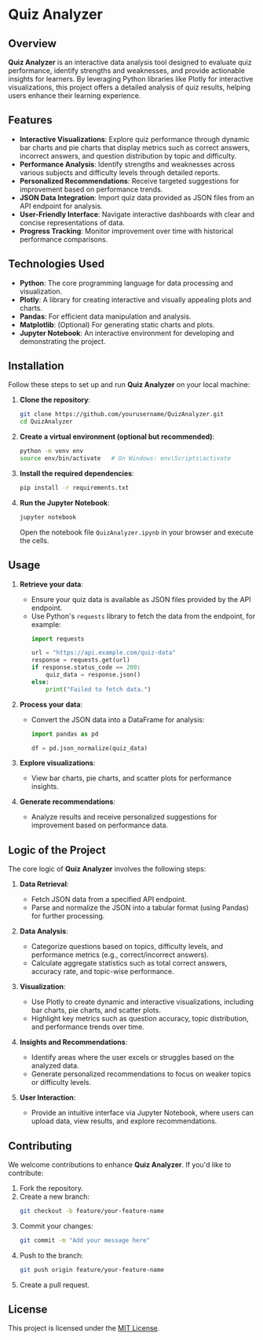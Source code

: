 # Quiz Analyzer

## Overview
**Quiz Analyzer** is an interactive data analysis tool designed to evaluate quiz performance, identify strengths and weaknesses, and provide actionable insights for learners. By leveraging Python libraries like Plotly for interactive visualizations, this project offers a detailed analysis of quiz results, helping users enhance their learning experience.

## Features
- **Interactive Visualizations**: Explore quiz performance through dynamic bar charts and pie charts that display metrics such as correct answers, incorrect answers, and question distribution by topic and difficulty.
- **Performance Analysis**: Identify strengths and weaknesses across various subjects and difficulty levels through detailed reports.
- **Personalized Recommendations**: Receive targeted suggestions for improvement based on performance trends.
- **JSON Data Integration**: Import quiz data provided as JSON files from an API endpoint for analysis.
- **User-Friendly Interface**: Navigate interactive dashboards with clear and concise representations of data.
- **Progress Tracking**: Monitor improvement over time with historical performance comparisons.

## Technologies Used
- **Python**: The core programming language for data processing and visualization.
- **Plotly**: A library for creating interactive and visually appealing plots and charts.
- **Pandas**: For efficient data manipulation and analysis.
- **Matplotlib**: (Optional) For generating static charts and plots.
- **Jupyter Notebook**: An interactive environment for developing and demonstrating the project.

## Installation
Follow these steps to set up and run **Quiz Analyzer** on your local machine:

1. **Clone the repository**:
   ```bash
   git clone https://github.com/yourusername/QuizAnalyzer.git
   cd QuizAnalyzer
   ```

2. **Create a virtual environment (optional but recommended)**:
   ```bash
   python -m venv env
   source env/bin/activate   # On Windows: env\Scripts\activate
   ```

3. **Install the required dependencies**:
   ```bash
   pip install -r requirements.txt
   ```

4. **Run the Jupyter Notebook**:
   ```bash
   jupyter notebook
   ```
   Open the notebook file `QuizAnalyzer.ipynb` in your browser and execute the cells.

## Usage
1. **Retrieve your data**:
   - Ensure your quiz data is available as JSON files provided by the API endpoint.
   - Use Python's `requests` library to fetch the data from the endpoint, for example:
     ```python
     import requests

     url = "https://api.example.com/quiz-data"
     response = requests.get(url)
     if response.status_code == 200:
         quiz_data = response.json()
     else:
         print("Failed to fetch data.")
     ```

2. **Process your data**:
   - Convert the JSON data into a DataFrame for analysis:
     ```python
     import pandas as pd

     df = pd.json_normalize(quiz_data)
     ```

3. **Explore visualizations**:
   - View bar charts, pie charts, and scatter plots for performance insights.

4. **Generate recommendations**:
   - Analyze results and receive personalized suggestions for improvement based on performance data.

## Logic of the Project
The core logic of **Quiz Analyzer** involves the following steps:

1. **Data Retrieval**:
   - Fetch JSON data from a specified API endpoint.
   - Parse and normalize the JSON into a tabular format (using Pandas) for further processing.

2. **Data Analysis**:
   - Categorize questions based on topics, difficulty levels, and performance metrics (e.g., correct/incorrect answers).
   - Calculate aggregate statistics such as total correct answers, accuracy rate, and topic-wise performance.

3. **Visualization**:
   - Use Plotly to create dynamic and interactive visualizations, including bar charts, pie charts, and scatter plots.
   - Highlight key metrics such as question accuracy, topic distribution, and performance trends over time.

4. **Insights and Recommendations**:
   - Identify areas where the user excels or struggles based on the analyzed data.
   - Generate personalized recommendations to focus on weaker topics or difficulty levels.

5. **User Interaction**:
   - Provide an intuitive interface via Jupyter Notebook, where users can upload data, view results, and explore recommendations.

## Contributing
We welcome contributions to enhance **Quiz Analyzer**. If you'd like to contribute:

1. Fork the repository.
2. Create a new branch:
   ```bash
   git checkout -b feature/your-feature-name
   ```
3. Commit your changes:
   ```bash
   git commit -m "Add your message here"
   ```
4. Push to the branch:
   ```bash
   git push origin feature/your-feature-name
   ```
5. Create a pull request.

## License
This project is licensed under the [MIT License](LICENSE).


